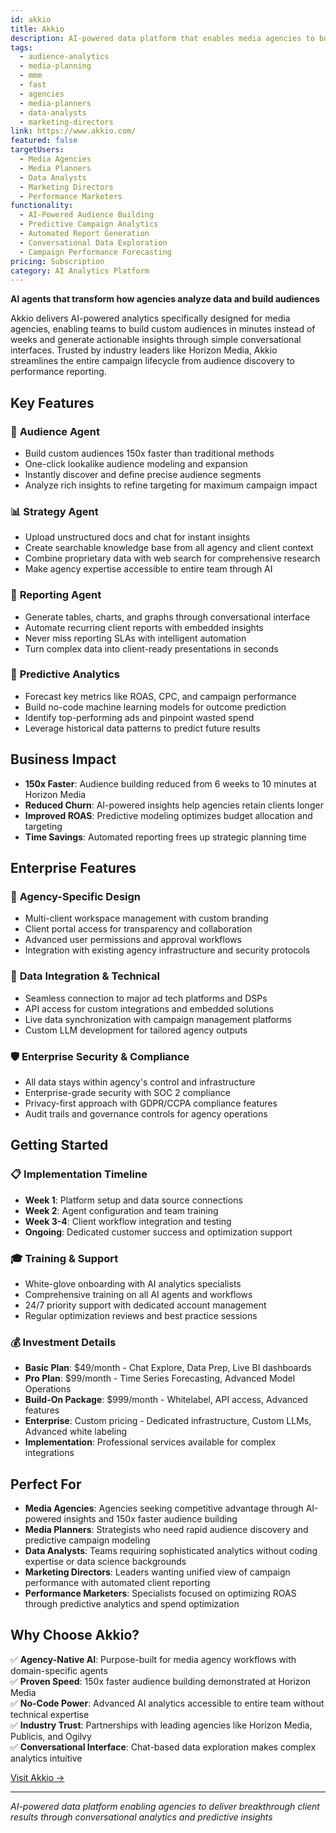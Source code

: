 ```yaml
---
id: akkio
title: Akkio
description: AI-powered data platform that enables media agencies to build audiences 150x faster and generate actionable campaign insights through conversational analytics.
tags:
  - audience-analytics
  - media-planning
  - mmm
  - fast
  - agencies
  - media-planners
  - data-analysts
  - marketing-directors
link: https://www.akkio.com/
featured: false
targetUsers:
  - Media Agencies
  - Media Planners
  - Data Analysts
  - Marketing Directors
  - Performance Marketers
functionality:
  - AI-Powered Audience Building
  - Predictive Campaign Analytics
  - Automated Report Generation
  - Conversational Data Exploration
  - Campaign Performance Forecasting
pricing: Subscription
category: AI Analytics Platform
---
```


**AI agents that transform how agencies analyze data and build audiences**

Akkio delivers AI-powered analytics specifically designed for media agencies, enabling teams to build custom audiences in minutes instead of weeks and generate actionable insights through simple conversational interfaces. Trusted by industry leaders like Horizon Media, Akkio streamlines the entire campaign lifecycle from audience discovery to performance reporting.

## Key Features

### 🎯 **Audience Agent**
- Build custom audiences 150x faster than traditional methods
- One-click lookalike audience modeling and expansion
- Instantly discover and define precise audience segments
- Analyze rich insights to refine targeting for maximum campaign impact

### 📊 **Strategy Agent** 
- Upload unstructured docs and chat for instant insights
- Create searchable knowledge base from all agency and client context
- Combine proprietary data with web search for comprehensive research
- Make agency expertise accessible to entire team through AI

### 🚀 **Reporting Agent**
- Generate tables, charts, and graphs through conversational interface
- Automate recurring client reports with embedded insights
- Never miss reporting SLAs with intelligent automation
- Turn complex data into client-ready presentations in seconds

### 🧮 **Predictive Analytics**
- Forecast key metrics like ROAS, CPC, and campaign performance
- Build no-code machine learning models for outcome prediction
- Identify top-performing ads and pinpoint wasted spend
- Leverage historical data patterns to predict future results

## Business Impact

- **150x Faster**: Audience building reduced from 6 weeks to 10 minutes at Horizon Media
- **Reduced Churn**: AI-powered insights help agencies retain clients longer
- **Improved ROAS**: Predictive modeling optimizes budget allocation and targeting
- **Time Savings**: Automated reporting frees up strategic planning time

## Enterprise Features

### 🏢 **Agency-Specific Design**
- Multi-client workspace management with custom branding
- Client portal access for transparency and collaboration
- Advanced user permissions and approval workflows
- Integration with existing agency infrastructure and security protocols

### 🔗 **Data Integration & Technical**
- Seamless connection to major ad tech platforms and DSPs
- API access for custom integrations and embedded solutions
- Live data synchronization with campaign management platforms
- Custom LLM development for tailored agency outputs

### 🛡️ **Enterprise Security & Compliance**
- All data stays within agency's control and infrastructure
- Enterprise-grade security with SOC 2 compliance
- Privacy-first approach with GDPR/CCPA compliance features
- Audit trails and governance controls for agency operations

## Getting Started

### 📋 **Implementation Timeline**
- **Week 1**: Platform setup and data source connections
- **Week 2**: Agent configuration and team training
- **Week 3-4**: Client workflow integration and testing
- **Ongoing**: Dedicated customer success and optimization support

### 🎓 **Training & Support**
- White-glove onboarding with AI analytics specialists
- Comprehensive training on all AI agents and workflows
- 24/7 priority support with dedicated account management
- Regular optimization reviews and best practice sessions

### 💰 **Investment Details**
- **Basic Plan**: $49/month - Chat Explore, Data Prep, Live BI dashboards
- **Pro Plan**: $99/month - Time Series Forecasting, Advanced Model Operations
- **Build-On Package**: $999/month - Whitelabel, API access, Advanced features
- **Enterprise**: Custom pricing - Dedicated infrastructure, Custom LLMs, Advanced white labeling
- **Implementation**: Professional services available for complex integrations

## Perfect For

- **Media Agencies**: Agencies seeking competitive advantage through AI-powered insights and 150x faster audience building
- **Media Planners**: Strategists who need rapid audience discovery and predictive campaign modeling
- **Data Analysts**: Teams requiring sophisticated analytics without coding expertise or data science backgrounds
- **Marketing Directors**: Leaders wanting unified view of campaign performance with automated client reporting
- **Performance Marketers**: Specialists focused on optimizing ROAS through predictive analytics and spend optimization

## Why Choose Akkio?

✅ **Agency-Native AI**: Purpose-built for media agency workflows with domain-specific agents  
✅ **Proven Speed**: 150x faster audience building demonstrated at Horizon Media  
✅ **No-Code Power**: Advanced AI analytics accessible to entire team without technical expertise  
✅ **Industry Trust**: Partnerships with leading agencies like Horizon Media, Publicis, and Ogilvy  
✅ **Conversational Interface**: Chat-based data exploration makes complex analytics intuitive  

[Visit Akkio →](https://www.akkio.com/)

---

*AI-powered data platform enabling agencies to deliver breakthrough client results through conversational analytics and predictive insights* 